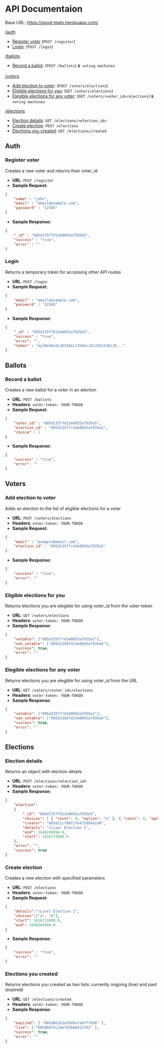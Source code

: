 # API Documentaion

Base URL: https://good-team.herokuapp.com/

[/auth](#auth)
* [Register voter](#register-voter) (`POST /register`)
* [Login](#login): (`POST /login`)

[/ballots](#ballots)
* [Record a ballot](#record-a-ballot): (`POST /ballots`) `🔒 voting machines`

[/voters](#voters)
* [Add election to voter](#add-election-to-voter): (`POST /voters/elections`)
* [Eligible elections for you](#eligible-elections-for-you): (`GET /voters/elections`)
* [Elegible elections for any voter](#elegible-elections-for-any-voter): (`GET /voters/<voter_id>/elections`) `🔒 voting machines`

[/elections](#elections)
* [Election details](#election-details): `GET /elections/<election_id>`
* [Create election](#create-election): `POST /elections`
* [Elections you created](#elections-you-created): `GET /elections/created`


**Auth**
----

### Register voter

Creates a new voter and returns their voter_id

* **URL**: `POST /register`
* **Sample Request:**  <br />
```json
{ 
    "name" : "john",
    "email" : "email@example.com",
    "password" : "12345" 
}
```
* **Sample Response:**  <br />
```json
{
    "_id" : "605d135f7d13e0855a7935e5",
    "success" : "true",
    "error" : "" 
}
```

### Login

Returns a temporary token for accessing other API routes

* **URL**: `POST /login`
* **Sample Request:**  <br />
```json
{ 
    "email" : "email@example.com",
    "password" : "12345"
}
```
* **Sample Response:**  <br />
```json
{ 
    "_id" : "605d135f7d13e0855a7935e5",
    "success" : "true",
    "error": "",
    "token" : "eyJ0eXAiOiJKV1QiLCJhbGciOiJIUzI1NiJ9..." 
}
```
  
**Ballots**
----

### Record a ballot

Creates a new ballot for a voter in an election

* **URL**: `POST /ballots`
* **Headers**: `voter-token: YOUR-TOKEN`
* **Sample Request:**  <br />
```json
{ 
    "voter_id" : "605d135f7d13e0855a7935e5",
    "election_id" : "605d135f7r43e0855a7935e2",
    "choice" : 1
}
  ```
* **Sample Response:**  <br />
```json
{
    "success" : "true",
    "error": "" 
}
```

**Voters**
----

### Add election to voter

Adds an election to the list of eligible elections for a voter

* **URL**: `POST /voters/elections`
* **Headers**: `voter-token: YOUR-TOKEN`
* **Sample Request:**  <br />
```json
{ 
    "email" : "example@email.com",
    "election_id" : "605d135f7r43e0855a7935e2"
}
  ```
* **Sample Response:**  <br />
```json
{ 
    "success" : "true",
    "error": "" 
}
  ```
  
### Eligible elections for you

Returns elections you are elegible for using voter_id from the voter-token

* **URL**: `GET /voters/elections`
* **Headers**: `voter-token: YOUR-TOKEN`
* **Sample Response:**  <br />
```json
{ 
    "votable": ["605d135f7r43e0855a7935e2"],
    "non_votable": ["605d13487d13e0855a7935e4"],
    "success": true,
    "error": "" 
}
```
### Elegible elections for any voter

Returns elections you are elegible for using voter_id from the URL

* **URL**: `GET /voters/<voter_id>/elections`
* **Headers**: `voter-token: YOUR-TOKEN`
* **Sample Response:**  <br />
```json
{ 
    "votable": ["605d135f7r43e0855a7935e2"],
    "non_votable": ["605d13487d13e0855a7935e4"],
    "success": true,
    "error": "" 
}
```
  
**Elections**
----

### Election details

Returns an object with election details

* **URL**: `POST /elections/<election_id>`
* **Headers**: `voter-token: YOUR-TOKEN`
* **Sample Response:**  <br />
```json
{ 
    "election": 
    {
        "_id": "605d135f7d13e0855a7935e5",
        "choices": [ { "count": 0, "option": "a" }, { "count": 0, "option": "b" } ],
        "creator": "605d11cf08f1fe475d9de2a0",
        "details": "(Live) Election 1",
        "end": 1648246994.0,
        "start": 1616711000.0 
    },
    "error": "",
    "success": true 
}
```

### Create election

Creates a new election with specified parameters

* **URL**: `POST /elections`
* **Headers**: `voter-token: YOUR-TOKEN`
* **Sample Request:**  <br />
```json
{
    "details":"(Live) Election 1", 
    "choices":["a", "b"], 
    "start": 1616711000.0, 
    "end": 1648246994.0
}
  ```
* **Sample Response:**  <br />
```json
{ 
    "success" : "true",
    "error": "" 
}
  ```
  
### Elections you created

Returns elections you created as two lists: currently ongoing (live) and past (expired)

* **URL**: `GET /elections/created`
* **Headers**: `voter-token: YOUR-TOKEN`
* **Sample Response:**  <br />
```json
{
    "expired": [ "605d0e2b2ed58befa97f7036" ],
    "live": [ "605d0dfec14ef63b60411f92" ],
    "success": true,
    "error": ""
}
```
